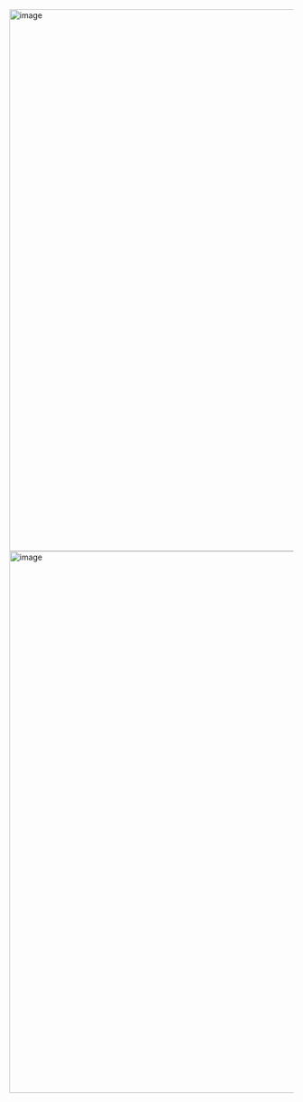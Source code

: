 <img width="959" alt="image" src="https://github.com/user-attachments/assets/b0e5cdfb-05f0-461b-8a52-ce7231cecd2e" />


<img width="959" alt="image" src="https://github.com/user-attachments/assets/2f5a30ef-96ef-42d9-b739-defc387c90ad" />





